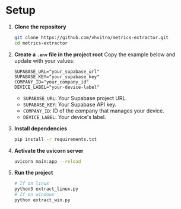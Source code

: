 # Setup

1. **Clone the repository**
   ```bash
   git clone https://github.com/vhvitro/metrics-extractor.git
   cd metrics-extractor

2. **Create a `.env` file in the project root**
    Copy the example below and update with your values:
    ```properties
    SUPABASE_URL="your_supabase_url"
    SUPABASE_KEY="your_supabase_key"
    COMPANY_ID="your_company_id"
    DEVICE_LABEL="your-device-label"
    ```
    - `SUPABASE_URL`: Your Supabase project URL.
    - `SUPABASE_KEY`: Your Supabase API key.
    - `COMPANY_ID`: ID of the company that manages your device.
    - `DEVICE_LABEL`: Your device's label.

3. **Install dependencies**
    ```bash
    pip install -r requirements.txt
    ```

4. **Activate the uvicorn server**
    ```bash
    uvicorn main:app --reload
    ```

5. **Run the project**
    ```bash
    # If on linux
    python3 extract_linux.py
    # If on windows
    python extract_win.py
    ```
